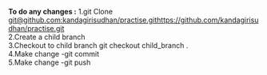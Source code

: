 **To do any changes :**
1.git Clone [git@github.com:kandagirisudhan/practise.git](https://github.com/kandagirisudhan/practise.git)https://github.com/kandagirisudhan/practise.git    
2.Create a child branch     
3.Checkout to child branch git checkout child_branch .    
4.Make change -git commit    
5.Make change -git push     

